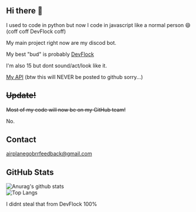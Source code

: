 

## Hi there :wave:

I used to code in python but now I code in javascript like a normal person 😄 (coff coff DevFlock coff)

My main project right now are my discod bot.

My best "bud" is probably [DevFlock](https://github.com/DevFlock)

I'm also 15 but dont sound/act/look like it.

[My API](http://airplanegobrr.us.to:5000) (btw this will NEVER be posted to github sorry...)

## ~~Update!~~

~~Most of my code will now be on my GitHub team!~~

No.

## Contact

airplanegobrrfeedback@gmail.com


## GitHub Stats 
![Anurag's github stats](https://github-readme-stats.vercel.app/api?username=AirplaneGoBrr&show_icons=true&theme=dark)<br>
![Top Langs](https://github-readme-stats.vercel.app/api/top-langs/?username=AirplaneGoBrr&theme=dark)

I didnt steal that from DevFlock 100%
